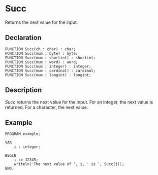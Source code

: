 # Succ

Returns the next value for the input.

## Declaration

    FUNCTION Succ(ch : char) : char;
    FUNCTION Succ(num : byte) : byte;
    FUNCTION Succ(num : shortint) : shortint;
    FUNCTION Succ(num : word) : word;
    FUNCTION Succ(num : integer) : integer;
    FUNCTION Succ(num : cardinal) : cardinal;
    FUNCTION Succ(num : longint) : longint;

## Description

*Succ* returns the next value for the input. For an integer, the next value is returned. For a character, the next value.

## Example ##

```
PROGRAM example;

VAR
    i : integer;

BEGIN
    i := 12345;
    writeln('The next value of ', i, ' is ', Succ(i));
END.
```
